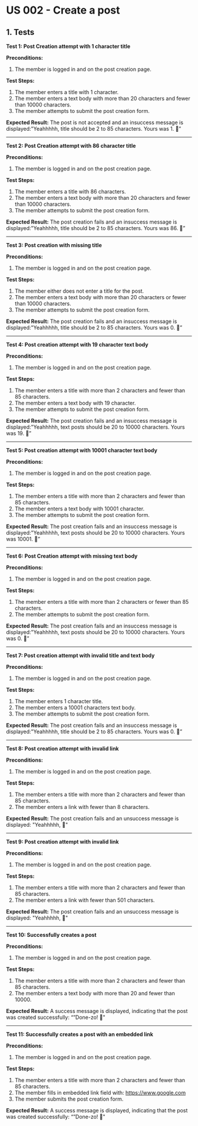 # US 002 - Create a post

## 1. Tests

**Test 1: Post Creation attempt with 1 character title**

**Preconditions:**

1. The member is logged in and on the post creation page.

**Test Steps:**

1. The member enters a title with 1 character.
2. The member enters a text body with more than 20 characters and fewer than 10000 characters.
3. The member attempts to submit the post creation form.

**Expected Result:**
The post is not accepted and an insuccess message is displayed:"Yeahhhhh, title should be 2 to 85 characters. Yours was 1. 🤠”

---

**Test 2: Post Creation attempt with 86 character title**

**Preconditions:**

1. The member is logged in and on the post creation page.

**Test Steps:**

1. The member enters a title with 86 characters.
2. The member enters a text body with more than 20 characters and fewer than 10000 characters.
3. The member attempts to submit the post creation form.

**Expected Result:**
The post creation fails and an insuccess message is displayed:"Yeahhhhh, title should be 2 to 85 characters. Yours was 86. 🤠”

---

**Test 3: Post creation with missing title**

**Preconditions:**

1. The member is logged in and on the post creation page.

**Test Steps:**

1. The member either does not enter a title for the post.
2. The member enters a text body with more than 20 characters or fewer than 10000 characters.
3. The member attempts to submit the post creation form.

**Expected Result:**
The post creation fails and an insuccess message is displayed:"Yeahhhhh, title should be 2 to 85 characters. Yours was 0. 🤠”

---

**Test 4: Post creation attempt with 19 character text body**

**Preconditions:**

1. The member is logged in and on the post creation page.

**Test Steps:**

1. The member enters a title with more than 2 characters and fewer than 85 characters.
2. The member enters a text body with 19 character.
3. The member attempts to submit the post creation form.

**Expected Result:**
The post creation fails and an insuccess message is displayed:"Yeahhhhh, text posts should be 20 to 10000 characters. Yours was 19. 🤠”

---

**Test 5: Post creation attempt with 10001 character text body**

**Preconditions:**

1. The member is logged in and on the post creation page.

**Test Steps:**

1. The member enters a title with more than 2 characters and fewer than 85 characters.
2. The member enters a text body with 10001 character.
3. The member attempts to submit the post creation form.

**Expected Result:**
The post creation fails and an insuccess message is displayed:"Yeahhhhh, text posts should be 20 to 10000 characters. Yours was 10001. 🤠”

---

**Test 6: Post Creation attempt with missing text body**

**Preconditions:**

1. The member is logged in and on the post creation page.

**Test Steps:**

1. The member enters a title with more than 2 characters or fewer than 85 characters.
2. The member attempts to submit the post creation form.

**Expected Result:**
The post creation fails and an insuccess message is displayed:"Yeahhhhh, text posts should be 20 to 10000 characters. Yours was 0. 🤠”

---

**Test 7: Post creation attempt with invalid title and text body**

**Preconditions:**

1. The member is logged in and on the post creation page.

**Test Steps:**

1. The member enters 1 character title.
2. The member enters a 10001 characters text body.
3. The member attempts to submit the post creation form.

**Expected Result:**
The post creation fails and an insuccess message is displayed:"Yeahhhhh, title should be 2 to 85 characters. Yours was 0. 🤠”

---

**Test 8: Post creation attempt with invalid link**

**Preconditions:**

1. The member is logged in and on the post creation page.

**Test Steps:**

1. The member enters a title with more than 2 characters and fewer than 85 characters.
2. The member enters a link with fewer than 8 characters.

**Expected Result:**
The post creation fails and an unsuccess message is displayed: "Yeahhhhh, 🤠"

---

**Test 9: Post creation attempt with invalid link**

**Preconditions:**

1. The member is logged in and on the post creation page.

**Test Steps:**

1. The member enters a title with more than 2 characters and fewer than 85 characters.
2. The member enters a link with fewer than 501 characters.

**Expected Result:**
The post creation fails and an unsuccess message is displayed: "Yeahhhhh, 🤠"

---

**Test 10: Successfully creates a post**

**Preconditions:**

1. The member is logged in and on the post creation page.

**Test Steps:**

1. The member enters a title with more than 2 characters and fewer than 85 characters.
2. The member enters a text body with more than 20 and fewer than 10000.

**Expected Result:**
A success message is displayed, indicating that the post was created successfully: “”Done-zo! 🤠"

---

**Test 11: Successfully creates a post with an embedded link**

**Preconditions:**

1. The member is logged in and on the post creation page.

**Test Steps:**

1. The member enters a title with more than 2 characters and fewer than 85 characters.
2. The member fills in embedded link field with: https://www.google.com
3. The member submits the post creation form.

**Expected Result:**
A success message is displayed, indicating that the post was created successfully: “”Done-zo! 🤠"
